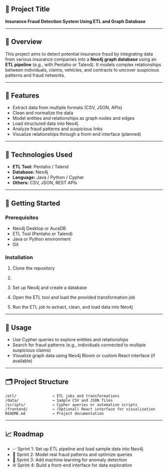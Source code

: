 ## 📌 Project Title

**Insurance Fraud Detection System Using ETL and Graph Database**

---

## 📖 Overview

This project aims to detect potential insurance fraud by integrating data from various insurance companies into a **Neo4j graph database** using an **ETL pipeline** (e.g., with Pentaho or Talend). It models complex relationships between individuals, claims, vehicles, and contracts to uncover suspicious patterns and fraud networks.

---

## 🎯 Features

* Extract data from multiple formats (CSV, JSON, APIs)
* Clean and normalize the data
* Model entities and relationships as graph nodes and edges
* Load structured data into Neo4j
* Analyze fraud patterns and suspicious links
* Visualize relationships through a front-end interface (planned)

---

## 🧰 Technologies Used

* **ETL Tool:** Pentaho / Talend
* **Database:** Neo4j
* **Language:** Java / Python / Cypher
* **Others:** CSV, JSON, REST APIs

---

## 🚀 Getting Started

### Prerequisites

* Neo4j Desktop or AuraDB
* ETL Tool (Pentaho or Talend)
* Java or Python environment
* Git

### Installation

1. Clone the repository
2. 
3. Set up Neo4j and create a database

4. Open the ETL tool and load the provided transformation job

5. Run the ETL job to extract, clean, and load data into Neo4j

---

## 🧪 Usage

* Use Cypher queries to explore entities and relationships
* Search for fraud patterns (e.g., individuals connected to multiple suspicious claims)
* Visualize graph data using Neo4j Bloom or custom React interface (if available)

---

## 🗂️ Project Structure

```
/etl/                → ETL jobs and transformations  
/data/               → Sample CSV and JSON files  
/scripts/            → Cypher queries or automation scripts  
/frontend/           → (Optional) React interface for visualization  
README.md            → Project documentation
```

---

## 📈 Roadmap

* ✅ Sprint 1: Set up ETL pipeline and load sample data into Neo4j
* 🔄 Sprint 2: Model real fraud patterns and optimize queries
* 🧠 Sprint 3: Add machine learning for anomaly detection
* 🌐 Sprint 4: Build a front-end interface for data exploration

